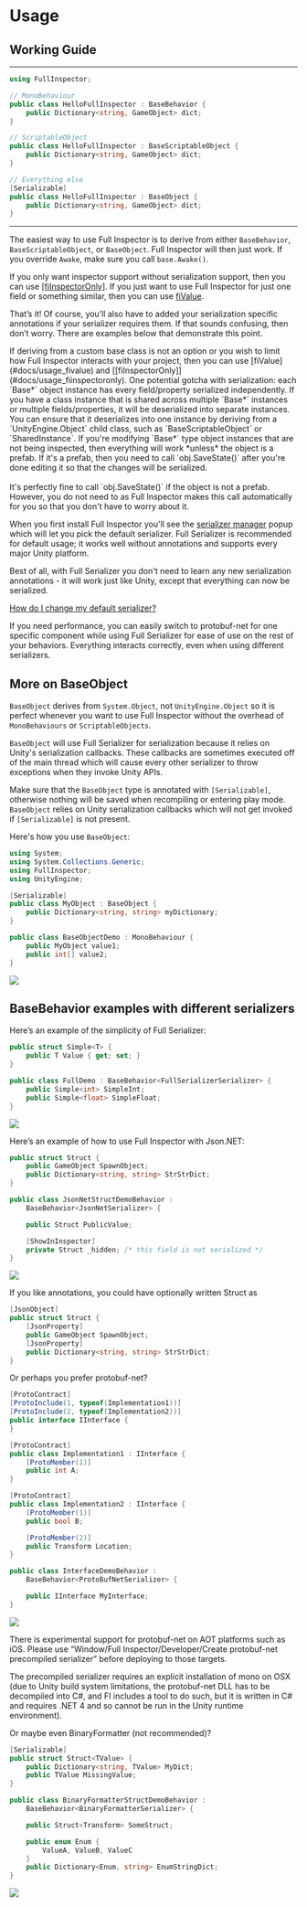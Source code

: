 # Usage

## Working Guide

<hr />

```c#
using FullInspector;

// MonoBehaviour
public class HelloFullInspector : BaseBehavior {
    public Dictionary<string, GameObject> dict;
}

// ScriptableObject
public class HelloFullInspector : BaseScriptableObject {
    public Dictionary<string, GameObject> dict;
}

// Everything else
[Serializable]
public class HelloFullInspector : BaseObject {
    public Dictionary<string, GameObject> dict;
}
```

<hr />

The easiest way to use Full Inspector is to derive from either `BaseBehavior`, `BaseScriptableObject`, or `BaseObject`. Full Inspector will then just work. If you override `Awake`, make sure you call `base.Awake()`.

If you only want inspector support without serialization support, then you can use [[fiInspectorOnly]](#docs/usage_fiinspectoronly). If you just want to use Full Inspector for just one field or something similar, then you can use [fiValue](#docs/usage_fivalue).

That’s it! Of course, you’ll also have to added your serialization specific annotations if your serializer requires them. If that sounds confusing, then don’t worry. There are examples below that demonstrate this point.

<note>
If deriving from a custom base class is not an option or you wish to limit how Full Inspector interacts with your project, then you can use [fiValue](#docs/usage_fivalue) and [[fiInspectorOnly]](#docs/usage_fiinspectoronly).
</note>

<important>
One potential gotcha with serialization: each `Base*` object instance has every field/property serialized independently. If you have a class instance that is shared across multiple `Base*` instances or multiple fields/properties, it will be deserialized into separate instances. You can ensure that it deserializes into one instance by deriving from a `UnityEngine.Object` child class, such as `BaseScriptableObject` or `SharedInstance<T>`.
</important>

<important>
If you're modifying `Base*` type object instances that are not being inspected, then everything will work *unless* the object is a prefab. If it's a prefab, then you need to call `obj.SaveState()` after you're done editing it so that the changes will be serialized.
<br /> <br />
It's perfectly fine to call `obj.SaveState()` if the object is not a prefab. However, you do not need to as Full Inspector makes this call automatically for you so that you don't have to worry about it.
</important>

When you first install Full Inspector you'll see the [serializer manager](#docs/usage_serializer_manager) popup which will let you pick the default serializer. Full Serializer is recommended for default usage; it works well without annotations and supports every major Unity platform.

Best of all, with Full Serializer you don't need to learn any new serialization annotations - it will work just like Unity, except that everything can now be serialized.

[How do I change my default serializer?](#docs/usage_serializer_manager)

If you need performance, you can easily switch to protobuf-net for one specific component while using Full Serializer for ease of use on the rest of your behaviors. Everything interacts correctly, even when using different serializers.


## More on BaseObject

`BaseObject` derives from `System.Object`, not `UnityEngine.Object` so it is perfect whenever you want to use Full Inspector without the overhead of `MonoBehaviours` or `ScriptableObjects`.

<note>`BaseObject` will use Full Serializer for serialization because it relies on Unity's serialization callbacks. These callbacks are sometimes executed off of the main thread which will cause every other serializer to throw exceptions when they invoke Unity APIs.</note>

<important>Make sure that the `BaseObject` type is annotated with `[Serializable]`, otherwise nothing will be saved when recompiling or entering play mode. `BaseObject` relies on Unity serialization callbacks which will not get invoked if `[Serializable]` is not present.</important>

Here's how you use `BaseObject`:

```c#
using System;
using System.Collections.Generic;
using FullInspector;
using UnityEngine;

[Serializable]
public class MyObject : BaseObject {
    public Dictionary<string, string> myDictionary;
}

public class BaseObjectDemo : MonoBehaviour {
    public MyObject value1;
    public int[] value2;
}
```

![](docs/images/baseobject_demo.png)

## BaseBehavior examples with different serializers

Here’s an example of the simplicity of Full Serializer:

```c#
public struct Simple<T> {
    public T Value { get; set; }
}

public class FullDemo : BaseBehavior<FullSerializerSerializer> {
    public Simple<int> SimpleInt;
    public Simple<float> SimpleFloat;
}
```

![](docs/images/usage_fullserializer.png)

Here’s an example of how to use Full Inspector with Json.NET:

```c#
public struct Struct {
    public GameObject SpawnObject;
    public Dictionary<string, string> StrStrDict;
}

public class JsonNetStructDemoBehavior :
    BaseBehavior<JsonNetSerializer> {

    public Struct PublicValue;

    [ShowInInspector]
    private Struct _hidden; /* this field is not serialized */
}
```

![](docs/images/usage_jsonnet.png)

If you like annotations, you could have optionally written Struct as

```c#
[JsonObject]
public struct Struct {
    [JsonProperty]
    public GameObject SpawnObject;
    [JsonProperty]
    public Dictionary<string, string> StrStrDict;
}
```

Or perhaps you prefer protobuf-net?

```c#
[ProtoContract]
[ProtoInclude(1, typeof(Implementation1))]
[ProtoInclude(2, typeof(Implementation2))]
public interface IInterface {
}

[ProtoContract]
public class Implementation1 : IInterface {
    [ProtoMember(1)]
    public int A;
}

[ProtoContract]
public class Implementation2 : IInterface {
    [ProtoMember(1)]
    public bool B;

    [ProtoMember(2)]
    public Transform Location;
}

public class InterfaceDemoBehavior :
    BaseBehavior<ProtoBufNetSerializer> {

    public IInterface MyInterface;
}
```

![](docs/images/usage_protobufnet.png)

<important>
There is experimental support for protobuf-net on AOT platforms such as iOS. Please use “Window/Full Inspector/Developer/Create protobuf-net precompiled serializer” before deploying to those targets.

The precompiled serializer requires an explicit installation of mono on OSX (due to Unity build system limitations, the protobuf-net DLL has to be decompiled into C#, and FI includes a tool to do such, but it is written in C# and requires .NET 4 and so cannot be run in the Unity runtime environment).
</important>

Or maybe even BinaryFormatter (not recommended)?

```c#
[Serializable]
public struct Struct<TValue> {
    public Dictionary<string, TValue> MyDict;
    public TValue MissingValue;
}

public class BinaryFormatterStructDemoBehavior :
    BaseBehavior<BinaryFormatterSerializer> {

    public Struct<Transform> SomeStruct;

    public enum Enum {
        ValueA, ValueB, ValueC
    }
    public Dictionary<Enum, string> EnumStringDict;
}
```

![](docs/images/usage_binaryformatter.png)
